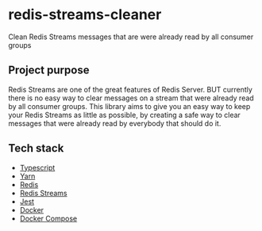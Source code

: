 # redis-streams-cleaner

Clean Redis Streams messages that are were already read by all consumer groups

## Project purpose

Redis Streams are one of the great features of Redis Server.
BUT currently there is no easy way to clear messages on a stream that were already read by all consumer groups.
This library aims to give you an easy way to keep your Redis Streams as little as possible, by creating a safe way to clear messages that were already read by everybody that should do it.

## Tech stack

* [Typescript](https://www.typescriptlang.org/)
* [Yarn](https://yarnpkg.com/)
* [Redis](https://redis.io/)
* [Redis Streams](https://redis.io/topics/streams-intro)
* [Jest](https://jestjs.io/)
* [Docker](https://www.docker.com/)
* [Docker Compose](https://docs.docker.com/compose/)
